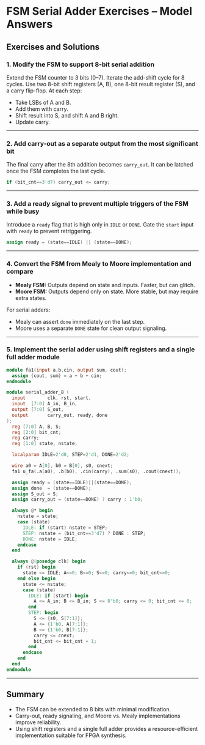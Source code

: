 # FSM Serial Adder Exercises – Model Answers

## Exercises and Solutions

### 1. Modify the FSM to support 8-bit serial addition
Extend the FSM counter to 3 bits (0–7). Iterate the add-shift cycle for 8 cycles. Use two 8-bit shift registers (A, B), one 8-bit result register (S), and a carry flip-flop. At each step:
- Take LSBs of A and B.
- Add them with carry.
- Shift result into S, and shift A and B right.
- Update carry.

---

### 2. Add carry-out as a separate output from the most significant bit
The final carry after the 8th addition becomes `carry_out`. It can be latched once the FSM completes the last cycle.

```verilog
if (bit_cnt==3'd7) carry_out <= carry;
```

---

### 3. Add a ready signal to prevent multiple triggers of the FSM while busy
Introduce a `ready` flag that is high only in `IDLE` or `DONE`. Gate the `start` input with `ready` to prevent retriggering.

```verilog
assign ready = (state==IDLE) || (state==DONE);
```

---

### 4. Convert the FSM from Mealy to Moore implementation and compare
- **Mealy FSM:** Outputs depend on state and inputs. Faster, but can glitch.
- **Moore FSM:** Outputs depend only on state. More stable, but may require extra states.

For serial adders:
- Mealy can assert `done` immediately on the last step.
- Moore uses a separate `DONE` state for clean output signaling.

---

### 5. Implement the serial adder using shift registers and a single full adder module

```verilog
module fa1(input a,b,cin, output sum, cout);
  assign {cout, sum} = a + b + cin;
endmodule

module serial_adder_8 (
  input        clk, rst, start,
  input  [7:0] A_in, B_in,
  output [7:0] S_out,
  output       carry_out, ready, done
);
  reg [7:0] A, B, S;
  reg [2:0] bit_cnt;
  reg carry;
  reg [1:0] state, nstate;

  localparam IDLE=2'd0, STEP=2'd1, DONE=2'd2;

  wire a0 = A[0], b0 = B[0], s0, cnext;
  fa1 u_fa(.a(a0), .b(b0), .cin(carry), .sum(s0), .cout(cnext));

  assign ready = (state==IDLE)||(state==DONE);
  assign done  = (state==DONE);
  assign S_out = S;
  assign carry_out = (state==DONE) ? carry : 1'b0;

  always @* begin
    nstate = state;
    case (state)
      IDLE: if (start) nstate = STEP;
      STEP: nstate = (bit_cnt==3'd7) ? DONE : STEP;
      DONE: nstate = IDLE;
    endcase
  end

  always @(posedge clk) begin
    if (rst) begin
      state <= IDLE; A<=0; B<=0; S<=0; carry<=0; bit_cnt<=0;
    end else begin
      state <= nstate;
      case (state)
        IDLE: if (start) begin
          A <= A_in; B <= B_in; S <= 8'b0; carry <= 0; bit_cnt <= 0;
        end
        STEP: begin
          S <= {s0, S[7:1]};
          A <= {1'b0, A[7:1]};
          B <= {1'b0, B[7:1]};
          carry <= cnext;
          bit_cnt <= bit_cnt + 1;
        end
      endcase
    end
  end
endmodule
```

---

## Summary
- The FSM can be extended to 8 bits with minimal modification.  
- Carry-out, ready signaling, and Moore vs. Mealy implementations improve reliability.  
- Using shift registers and a single full adder provides a resource-efficient implementation suitable for FPGA synthesis.

